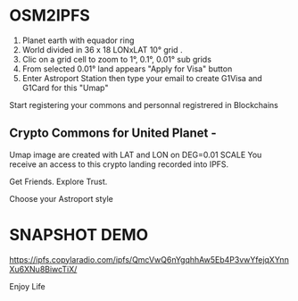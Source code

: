 # OSM2IPFS

1. Planet earth with equador ring
2. World divided in 36 x 18 LONxLAT 10° grid .
3. Clic on a grid cell to zoom to 1°, 0.1°, 0.01° sub grids
4. From selected 0.01° land appears "Apply for Visa" button
5. Enter Astroport Station then type your email to create G1Visa and G1Card for this "Umap"


Start registering your commons and personnal registrered in Blockchains

## Crypto Commons for United Planet -

Umap image are created with LAT and LON on DEG=0.01 SCALE
You receive an access to this crypto landing recorded into IPFS.

Get Friends.
Explore Trust.

Choose your Astroport style
# SNAPSHOT DEMO
https://ipfs.copylaradio.com/ipfs/QmcVwQ6nYgqhhAw5Eb4P3vwYfejqXYnnXu6XNu8BiwcTiX/


Enjoy Life
